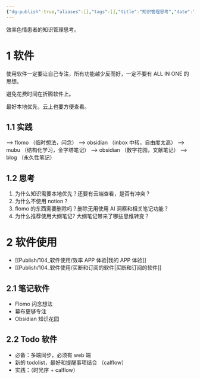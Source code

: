 ```yaml
---
{"dg-publish":true,"aliases":[],"tags":[],"title":"知识管理思考","date":"2025-06-01T07:44:38+08:00","date_modify":"2025-09-18T14:47:18+08:00","permalink":"/Publish/103_知识管理/知识管理思考/","dgPassFrontmatter":true,"created":"2025-06-01T07:44:38+08:00","updated":"2025-09-18T14:47:18+08:00"}
---
```



效率色情患者的知识管理思考。

# 1 软件

使用软件一定要让自己专注，所有功能越少反而好，一定不要有 ALL IN ONE 的思想。

避免花费时间在折腾软件上。

最好本地优先，云上也要方便查看。

## 1.1 实践

--> flomo （临时想法，闪念）
--> obsidian （inbox 中转，自由度太高）
--> mubu （结构化学习，金字塔笔记）
--> obsidian （数字花园，文献笔记）
--> blog （永久性笔记）

## 1.2 思考

1. 为什么知识需要本地优先？还要有云端查看，是否有冲突？
2. 为什么不使用 notion ?
3. flomo 的东西需要删除吗？删除无用使用 AI 洞察和相关笔记功能？
4. 为什么推荐使用大纲笔记? 大纲笔记带来了哪些思维转变？

# 2 软件使用

- [[Publish/104_软件使用/效率 APP 体验\|我的 APP 体验]]
- [[Publish/104_软件使用/买断和订阅的软件\|买断和订阅的软件]]

## 2.1 笔记软件

- Flomo 闪念想法
- 幕布更够专注
- Obsidian 知识花园

## 2.2 Todo 软件

- 必备：多端同步，必须有 web 端
- 新的 todolist，最好和提醒事项结合 （calflow）
- 实践：（时光序 + calflow）
